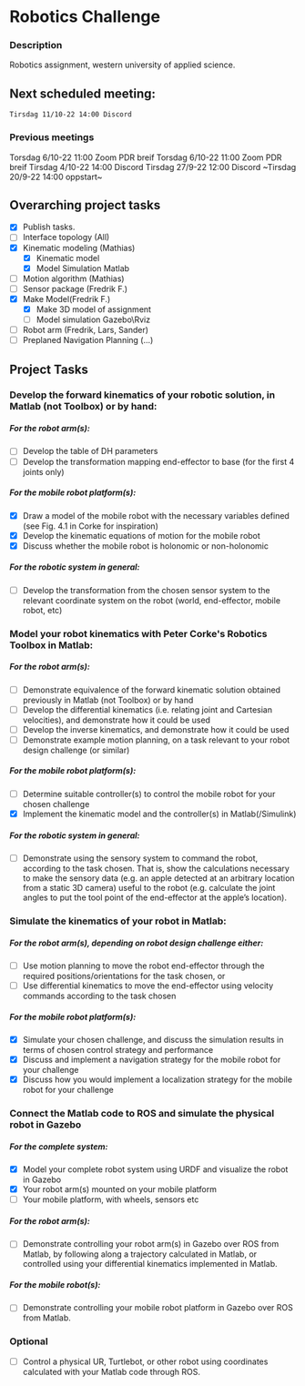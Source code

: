 # Robotics Challenge

### Description
Robotics assignment, western university of applied science.

## Next scheduled meeting:
    
    Tirsdag 11/10-22 14:00 Discord

### Previous meetings
   Torsdag 6/10-22 11:00 Zoom PDR breif
   Torsdag 6/10-22 11:00 Zoom PDR breif
   Tirsdag 4/10-22 14:00 Discord
   Tirsdag 27/9-22 12:00 Discord
   ~Tirsdag 20/9-22 14:00 oppstart~
## Overarching project tasks
- [x] Publish tasks.
- [ ] Interface topology (All)
- [x] Kinematic modeling (Mathias)
    - [x] Kinematic model
    - [x] Model Simulation Matlab
- [ ] Motion algorithm (Mathias)
- [ ] Sensor package (Fredrik F.)
- [x] Make Model(Fredrik F.)
    - [x] Make 3D model of assignment
    - [ ] Model simulation Gazebo\Rviz
- [ ] Robot arm (Fredrik, Lars, Sander)
- [ ] Preplaned Navigation Planning (...)

## Project Tasks
### Develop the forward kinematics of your robotic solution, in Matlab (not Toolbox) or by hand: 
##### For the robot arm(s): 
- [ ] Develop the table of DH parameters 
- [ ] Develop the transformation mapping end-effector to base (for the first 4 
joints only) 
##### For the mobile robot platform(s): 
- [x] Draw a model of the mobile robot with the necessary variables defined 
(see Fig. 4.1 in Corke for inspiration) 
- [x] Develop the kinematic equations of motion for the mobile robot 
- [x] Discuss whether the mobile robot is holonomic or non-holonomic 
##### For the robotic system in general: 
- [ ] Develop the transformation from the chosen sensor system to the 
relevant coordinate system on the robot (world, end-effector, mobile 
robot, etc) 

### Model your robot kinematics with Peter Corke's Robotics Toolbox in Matlab: 
##### For the robot arm(s): 
- [ ] Demonstrate equivalence of the forward kinematic solution obtained 
previously in Matlab (not Toolbox) or by hand 
- [ ] Develop the differential kinematics (i.e. relating joint and Cartesian 
velocities), and demonstrate how it could be used 
- [ ] Develop the inverse kinematics, and demonstrate how it could be used 
- [ ] Demonstrate example motion planning, on a task relevant to your robot 
design challenge (or similar) 
##### For the mobile robot platform(s): 
- [ ] Determine suitable controller(s) to control the mobile robot for your 
chosen challenge 
- [x] Implement the kinematic model and the controller(s) in Matlab(/Simulink) 
##### For the robotic system in general: 
- [ ] Demonstrate using the sensory system to command the robot, 
according to the task chosen. That is, show the calculations necessary to 
make the sensory data (e.g. an apple detected at an arbitrary location 
from a static 3D camera) useful to the robot (e.g. calculate the joint 
angles to put the tool point of the end-effector at the apple’s location). 

### Simulate the kinematics of your robot in Matlab: 
##### For the robot arm(s), depending on robot design challenge either: 
- [ ] Use motion planning to move the robot end-effector through the 
required positions/orientations for the task chosen, or 
- [ ] Use differential kinematics to move the end-effector using velocity 
commands according to the task chosen 
##### For the mobile robot platform(s): 
- [x] Simulate your chosen challenge, and discuss the simulation results in 
terms of chosen control strategy and performance 
- [x] Discuss and implement a navigation strategy for the mobile robot for 
your challenge 
- [x] Discuss how you would implement a localization strategy for the mobile 
robot for your challenge 

### Connect the Matlab code to ROS and simulate the physical robot in Gazebo 
##### For the complete system: 
- [x] Model your complete robot system using URDF and visualize the robot in Gazebo
- [x] Your robot arm(s) mounted on your mobile platform 
- [ ] Your mobile platform, with wheels, sensors etc 
##### For the robot arm(s): 
- [ ] Demonstrate controlling your robot arm(s) in Gazebo over ROS from Matlab, by following along a trajectory 
calculated in Matlab, or controlled using your differential kinematics implemented in Matlab. 
##### For the mobile robot(s): 
- [ ] Demonstrate controlling your mobile robot platform in 
Gazebo over ROS from Matlab. 
### Optional
- [ ] Control a physical UR, Turtlebot, or other robot using coordinates 
calculated with your Matlab code through ROS. 
